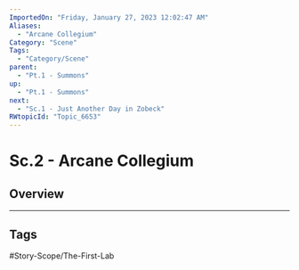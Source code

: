 ```yaml
---
ImportedOn: "Friday, January 27, 2023 12:02:47 AM"
Aliases:
  - "Arcane Collegium"
Category: "Scene"
Tags:
  - "Category/Scene"
parent:
  - "Pt.1 - Summons"
up:
  - "Pt.1 - Summons"
next:
  - "Sc.1 - Just Another Day in Zobeck"
RWtopicId: "Topic_6653"
---
```

# Sc.2 - Arcane Collegium
## Overview

---
## Tags
#Story-Scope/The-First-Lab

